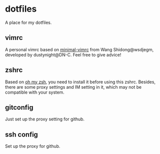 # dotfiles

A place for my dotfiles.



## vimrc

A personal vimrc based on [minimal-vimrc](https://github.com/wsdjeg/vim-galore-zh_cn/blob/master/contents/minimal-vimrc.vim) from Wang Shidong@wsdjegm, developed by dustynight@DN-C. Feel free to give advice!



## zshrc

Based on [oh my zsh](https://github.com/ohmyzsh/ohmyzsh), you need to install it before using this zshrc. Besides, there are some proxy settings and IM setting in it, which may not be compatible with your system.



## gitconfig

Just set up the proxy setting for github.



## ssh config

Set up the proxy for github.





